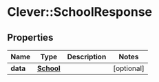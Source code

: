 # Clever::SchoolResponse

## Properties
Name | Type | Description | Notes
------------ | ------------- | ------------- | -------------
**data** | [**School**](School.md) |  | [optional] 

